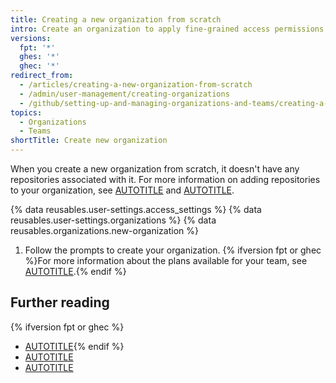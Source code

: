 ```yaml
---
title: Creating a new organization from scratch
intro: Create an organization to apply fine-grained access permissions to repositories.
versions:
  fpt: '*'
  ghes: '*'
  ghec: '*'
redirect_from:
  - /articles/creating-a-new-organization-from-scratch
  - /admin/user-management/creating-organizations
  - /github/setting-up-and-managing-organizations-and-teams/creating-a-new-organization-from-scratch
topics:
  - Organizations
  - Teams
shortTitle: Create new organization
---
```


When you create a new organization from scratch, it doesn't have any repositories associated with it. For more information on adding repositories to your organization, see [AUTOTITLE](/repositories/creating-and-managing-repositories/creating-a-new-repository) and [AUTOTITLE](/repositories/creating-and-managing-repositories/transferring-a-repository).

{% data reusables.user-settings.access_settings %}
{% data reusables.user-settings.organizations %}
{% data reusables.organizations.new-organization %}
1. Follow the prompts to create your organization. {% ifversion fpt or ghec %}For more information about the plans available for your team, see [AUTOTITLE](/get-started/learning-about-github/githubs-plans).{% endif %}

## Further reading

{% ifversion fpt or ghec %}
* [AUTOTITLE](/billing/managing-your-github-billing-settings/setting-your-billing-email){% endif %}
* [AUTOTITLE](/organizations/collaborating-with-groups-in-organizations/about-organizations)
* [AUTOTITLE](/account-and-profile/setting-up-and-managing-your-personal-account-on-github/managing-your-personal-account/converting-a-user-into-an-organization)
